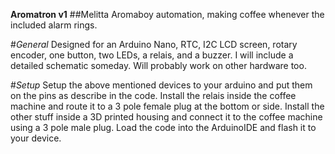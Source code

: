 **__Aromatron v1__**
##Melitta Aromaboy automation, making coffee whenever the included alarm rings.

#_General_
Designed for an Arduino Nano, RTC, I2C LCD screen, rotary encoder, one button, two LEDs, a relais, and a buzzer.
I will include a detailed schematic someday.
Will probably work on other hardware too.

#_Setup_
Setup the above mentioned devices to your arduino and put them on the pins as describe in the code.
Install the relais inside the coffee machine and route it to a 3 pole female plug at the bottom or side.
Install the other stuff inside a 3D printed housing and connect it to the coffee machine using a 3 pole male plug.
Load the code into the ArduinoIDE and flash it to your device.
